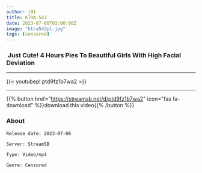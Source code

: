 ```yaml
---
author: j91
title: KTRA-543
date: 2023-07-08T03:00:00Z
image: "ktra543pl.jpg"
tags: [censored]
---
```


###  Just Cute! 4 Hours Pies To Beautiful Girls With High Facial Deviation
___

{{< youtubepl ptd9fz1b7wa2 >}}
___

{{% button href="https://streamsb.net/d/ptd9fz1b7wa2" icon="fas fa-download" %}}download this video{{% /button %}}
### About

`Release date: 2023-07-08`

`Server: StreamSB`

`Type: Video/mp4`

`Genre:	Censored`